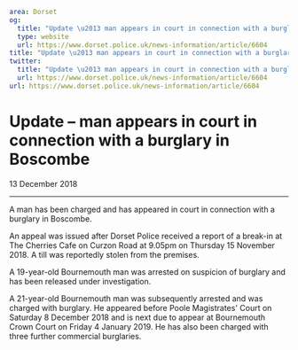 ```yaml
area: Dorset
og:
  title: "Update \u2013 man appears in court in connection with a burglary in Boscombe"
  type: website
  url: https://www.dorset.police.uk/news-information/article/6604
title: "Update \u2013 man appears in court in connection with a burglary in Boscombe |"
twitter:
  title: "Update \u2013 man appears in court in connection with a burglary in Boscombe"
  url: https://www.dorset.police.uk/news-information/article/6604
url: https://www.dorset.police.uk/news-information/article/6604
```

# Update – man appears in court in connection with a burglary in Boscombe

13 December 2018

* * *

A man has been charged and has appeared in court in connection with a burglary in Boscombe.

An appeal was issued after Dorset Police received a report of a break-in at The Cherries Cafe on Curzon Road at 9.05pm on Thursday 15 November 2018. A till was reportedly stolen from the premises.

A 19-year-old Bournemouth man was arrested on suspicion of burglary and has been released under investigation.

A 21-year-old Bournemouth man was subsequently arrested and was charged with burglary. He appeared before Poole Magistrates' Court on Saturday 8 December 2018 and is next due to appear at Bournemouth Crown Court on Friday 4 January 2019. He has also been charged with three further commercial burglaries.
